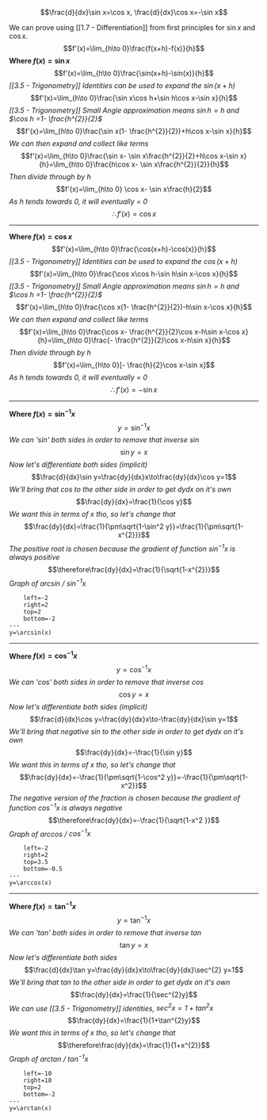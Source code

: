 $$\frac{d}{dx}\sin x=\cos x, \frac{d}{dx}\cos x=-\sin x$$

We can prove using [[1.7 - Differentiation]]  from first principles for $\sin x$ and $\cos x$.
$$f'(x)=\lim_{h\to 0}\frac{f(x+h)-f(x)}{h}$$
**Where $f(x)=\sin x$**
$$f'(x)=\lim_{h\to 0}\frac{\sin(x+h)-\sin(x)}{h}$$
*[[3.5 - Trigonometry]] Identities can be used to expand the $\sin(x+h)$*
$$f'(x)=\lim_{h\to 0}\frac{\sin x\cos h+\sin h\cos x-\sin x}{h}$$
*[[3.5 - Trigonometry]] Small Angle approximation means $\sin h=h$ and $\cos h =1- \frac{h^{2}}{2}$*
$$f'(x)=\lim_{h\to 0}\frac{\sin x(1- \frac{h^{2}}{2})+h\cos x-\sin x}{h}$$
*We can then expand and collect like terms*
$$f'(x)=\lim_{h\to 0}\frac{\sin x- \sin x\frac{h^{2}}{2}+h\cos x-\sin x}{h}=\lim_{h\to 0}\frac{h\cos x- \sin x\frac{h^{2}}{2}}{h}$$ *Then divide through by $h$*
$$f'(x)=\lim_{h\to 0} \cos x- \sin x\frac{h}{2}$$
*As $h$ tends towards 0, it will eventually = 0*
$$\therefore f'(x)=\cos x$$
****
**Where $f(x)=\cos x$**
$$f'(x)=\lim_{h\to 0}\frac{\cos(x+h)-\cos(x)}{h}$$
*[[3.5 - Trigonometry]] Identities can be used to expand the $\cos(x+h)$*
$$f'(x)=\lim_{h\to 0}\frac{\cos x\cos h-\sin h\sin x-\cos x}{h}$$
*[[3.5 - Trigonometry]] Small Angle approximation means $\sin h=h$ and $\cos h =1- \frac{h^{2}}{2}$*
$$f'(x)=\lim_{h\to 0}\frac{\cos x(1- \frac{h^{2}}{2})-h\sin x-\cos x}{h}$$
*We can then expand and collect like terms*
$$f'(x)=\lim_{h\to 0}\frac{\cos x- \frac{h^{2}}{2}\cos x-h\sin x-\cos x}{h}=\lim_{h\to 0}\frac{- \frac{h^{2}}{2}\cos x-h\sin x}{h}$$
 *Then divide through by $h$*
 $$f'(x)=\lim_{h\to 0}[- \frac{h}{2}\cos x-\sin x]$$
 *As $h$ tends towards 0, it will eventually = 0*
$$\therefore f'(x)=-\sin x$$
****
**Where $f(x)=\sin^{-1}x$**
$$y=\sin^{-1}x$$
*We can 'sin' both sides in order to remove that inverse sin*
$$\sin y=x$$
*Now let's differentiate both sides (implicit)*
$$\frac{d}{dx}\sin y=\frac{dy}{dx}x\to\frac{dy}{dx}\cos y=1$$
*We'll bring that cos to the other side in order to get dydx on it's own*
$$\frac{dy}{dx}=\frac{1}{\cos y}$$
*We want this in terms of x tho, so let's change that*
$$\frac{dy}{dx}=\frac{1}{\pm\sqrt{1-\sin^2 y}}=\frac{1}{\pm\sqrt{1-x^{2}}}$$
*The positive root is chosen because the gradient of function $sin^{-1}x$ is always positive*
$$\therefore\frac{dy}{dx}=\frac{1}{\sqrt{1-x^{2}}}$$
*Graph of arcsin / $\sin^{-1}x$*
```desmos-graph
    left=-2
    right=2
    top=2
    bottom=-2
---
y=\arcsin(x)
```
****
**Where $f(x)=\cos^{-1}x$**
$$y=\cos^{-1}x$$
*We can 'cos' both sides in order to remove that inverse cos*
$$\cos y=x$$
*Now let's differentiate both sides (implicit)*
$$\frac{d}{dx}\cos y=\frac{dy}{dx}x\to-\frac{dy}{dx}\sin y=1$$
*We'll bring that negative sin to the other side in order to get dydx on it's own*
$$\frac{dy}{dx}=-\frac{1}{\sin y}$$
*We want this in terms of x tho, so let's change that*
$$\frac{dy}{dx}=-\frac{1}{\pm\sqrt{1-\cos^2 y}}=-\frac{1}{\pm\sqrt{1-x^2}}$$
*The negative version of the fraction is chosen because the gradient of function $cos^{-1}x$ is always negative*
$$\therefore\frac{dy}{dx}=-\frac{1}{\sqrt{1-x^2 }}$$
*Graph of arccos / $\cos^{-1}x$*
```desmos-graph
    left=-2
    right=2
    top=3.5
    bottom=-0.5
---
y=\arccos(x)
```
****
**Where $f(x)=\tan^{-1}x$**
$$y=\tan^{-1}x$$
*We can 'tan' both sides in order to remove that inverse tan*
$$\tan y=x$$
*Now let's differentiate both sides*
$$\frac{d}{dx}\tan y=\frac{dy}{dx}x\to\frac{dy}{dx}\sec^{2} y=1$$*We'll bring that tan to the other side in order to get dydx on it's own*
$$\frac{dy}{dx}=\frac{1}{\sec^{2}y}$$
*We can use [[3.5 - Trigonometry]] identities, $\sec^{2}x=1+tan^{2}x$*
$$\frac{dy}{dx}=\frac{1}{1+\tan^{2}y}$$
*We want this in terms of x tho, so let's change that*
$$\therefore\frac{dy}{dx}=\frac{1}{1+x^{2}}$$
*Graph of arctan / $\tan^{-1}x$*
```desmos-graph
    left=-10
    right=10
    top=2
    bottom=-2
---
y=\arctan(x)
```
